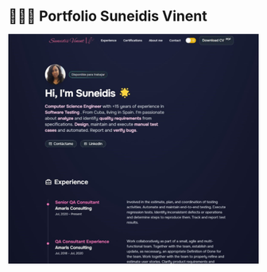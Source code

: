 # 👨🏻‍💻 Portfolio Suneidis Vinent

<div align="center">
<a href="https://suneidis.com/">
<img src="./public/suneidis-portfolio.jpg">
</a>
<p></p>
</div>



